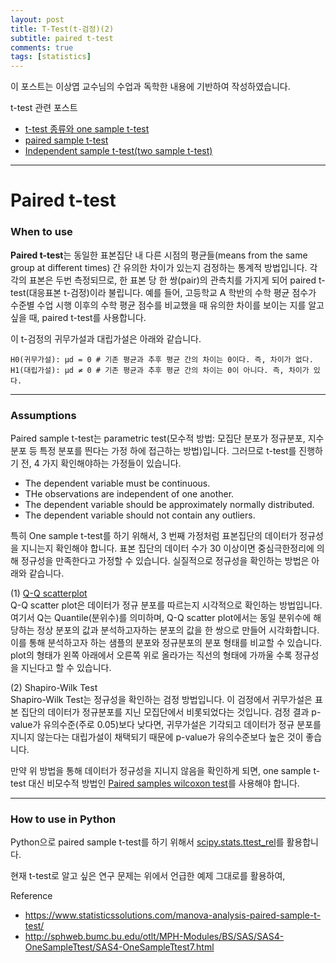 ```yaml
---
layout: post
title: T-Test(t-검정)(2)
subtitle: paired t-test
comments: true
tags: [statistics]
---
```

이 포스트는 이상엽 교수님의 수업과 독학한 내용에 기반하여 작성하였습니다.

t-test 관련 포스트
* [t-test 종류와 one sample t-test](https://joyae.github.io/2020-03-19-ttest(1)/)
* [paired sample t-test](https://joyae.github.io/2020-03-25-ttest(2)/)
* [Independent sample t-test(two sample t-test)](https://joyae.github.io/2020-03-25-ttest(3)/)

---

# Paired t-test
### When to use
**Paired t-test**는 동일한 표본집단 내 다른 시점의 평균들(means from the same group at different times) 간 유의한 차이가 있는지 검정하는 통계적 방법입니다. 각각의 표본은 두번 측정되므로, 한 표본 당 한 쌍(pair)의 관측치를 가지게 되어 paired t-test(대응표본 t-검정)이라 불립니다. 예를 들어, 고등학교 A 학반의 수학 평균 점수가 수준별 수업 시행 이후의 수학 평균 점수를 비교했을 때 유의한 차이를 보이는 지를 알고 싶을 때, paired t-test를 사용합니다.

이 t-검정의 귀무가설과 대립가설은 아래와 같습니다.
```
H0(귀무가설): μd = 0 # 기존 평균과 추후 평균 간의 차이는 0이다. 즉, 차이가 없다.
H1(대립가설): μd ≠ 0 # 기존 평균과 추후 평균 간의 차이는 0이 아니다. 즉, 차이가 있다.
```

---

### Assumptions
Paired sample t-test는 parametric test(모수적 방법: 모집단 분포가 정규분포, 지수분포 등 특정 분포를 띈다는 가정 하에 접근하는 방법)입니다. 그러므로 t-test를 진행하기 전, 4 가지 확인해야하는 가정들이 있습니다.

* The dependent variable must be continuous.
* THe observations are independent of one another.
* The dependent variable should be approximately normally distributed.
* The dependent variable should not contain any outliers.

특히 One sample t-test를 하기 위해서, 3 번째 가정처럼 표본집단의 데이터가 정규성을 지니는지 확인해야 합니다. 표본 집단의 데이터 수가 30 이상이면 중심극한정리에 의해 정규성을 만족한다고 가정할 수 있습니다. 실질적으로 정규성을 확인하는 방법은 아래와 같습니다.

(1) [Q-Q scatterplot](https://en.wikipedia.org/wiki/Q%E2%80%93Q_plot)   
Q-Q scatter plot은 데이터가 정규 분포를 따르는지 시각적으로 확인하는 방법입니다. 여기서 Q는 Quantile(분위수)를 의미하며, Q-Q scatter plot에서는 동일 분위수에 해당하는 정상 분포의 값과 분석하고자하는 분포의 값을 한 쌍으로 만들어 시각화합니다. 이를 통해 분석하고자 하는 샘플의 분포와 정규분포의 분포 형태를 비교할 수 있습니다. plot의 형태가 왼쪽 아래에서 오른쪽 위로 올라가는 직선의 형태에 가까울 수록 정규성을 지닌다고 할 수 있습니다.

(2) Shapiro-Wilk Test   
Shapiro-Wilk Test는 정규성을 확인하는 검정 방법입니다. 이 검정에서 귀무가설은 표본 집단의 데이터가 정규분포를 지닌 모집단에서 비롯되었다는 것입니다. 검정 결과 p-value가 유의수준(주로 0.05)보다 낮다면, 귀무가설은 기각되고 데이터가 정규 분포를 지니지 않는다는 대립가설이 채택되기 때문에 p-value가 유의수준보다 높은 것이 좋습니다.

만약 위 방법을 통해 데이터가 정규성을 지니지 않음을 확인하게 되면, one sample t-test 대신 비모수적 방법인 [Paired samples wilcoxon test](http://www.sthda.com/english/wiki/paired-samples-wilcoxon-test-in-r)를 사용해야 합니다.

---
### How to use in Python
Python으로 paired sample t-test를 하기 위해서 [scipy.stats.ttest_rel](https://docs.scipy.org/doc/scipy-0.14.0/reference/generated/scipy.stats.ttest_rel.html)를 활용합니다.

현재 t-test로 알고 싶은 연구 문제는 위에서 언급한 예제 그대로를 활용하여, 

Reference
* https://www.statisticssolutions.com/manova-analysis-paired-sample-t-test/
* http://sphweb.bumc.bu.edu/otlt/MPH-Modules/BS/SAS/SAS4-OneSampleTtest/SAS4-OneSampleTtest7.html
